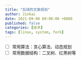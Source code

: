 ```yaml
---
title: "后续的文章规划"
author: Jinkai
date: 2021-09-08 09:00:00 +0800
published: false
categories: [技术]
tags: [linux, system, fork]
---
```


- [ ] 常用算法：贪心算法、动态规划
- [ ] 常用数据结构：二叉树、红黑树等
